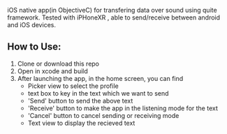 iOS native app(in ObjectiveC) for transfering data over sound  using quite framework. Tested with iPHoneXR , able to send/receive between android and iOS devices.

How to Use:
----------
1. Clone or download this repo
2. Open in xcode and build
3. After launching the app, in the home screen, you can find
	- Picker view to select the profile
	- text box to key in the text which we want to send
	- 'Send' button to send the above text 
	- 'Receive' button to make the app in the listening mode for the text
	- 'Cancel' button to cancel sending or receiving mode
	- Text view to display the recieved text

